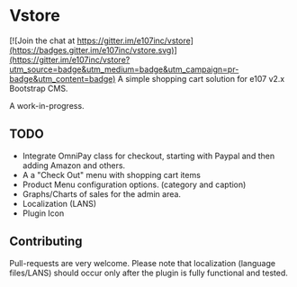 # Vstore

[![Join the chat at https://gitter.im/e107inc/vstore](https://badges.gitter.im/e107inc/vstore.svg)](https://gitter.im/e107inc/vstore?utm_source=badge&utm_medium=badge&utm_campaign=pr-badge&utm_content=badge)
A simple shopping cart solution for e107 v2.x Bootstrap CMS. 

A work-in-progress. 

## TODO
* Integrate OmniPay class for checkout, starting with Paypal and then adding Amazon and others. 
* A a "Check Out" menu with shopping cart items
* Product Menu configuration options. (category and caption)
* Graphs/Charts of sales for the admin area. 
* Localization (LANS)
* Plugin Icon

## Contributing
Pull-requests are very welcome. 
Please note that localization (language files/LANS) should occur only after the plugin is fully functional and tested. 

